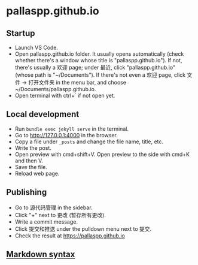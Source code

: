 # pallaspp.github.io

## Startup

- Launch VS Code.
- Open pallaspp.github.io folder. It usually opens automatically (check whether there's a window whose title is "pallaspp.github.io"). If not, there's usually a 欢迎 page; under 最近, click "pallaspp.github.io" (whose path is "~/Documents"). If there's not even a 欢迎 page, click 文件 -> 打开文件夹 in the menu bar, and choose ~/Documents/pallaspp.github.io.
- Open terminal with ctrl+` if not open yet.

## Local development

- Run `bundle exec jekyll serve` in the terminal.
- Go to http://127.0.0.1:4000 in the browser.
- Copy a file under `_posts` and change the file name, title, etc.
- Write the post.
- Open preview with cmd+shift+V. Open preview to the side with cmd+K and then V.
- Save the file.
- Reload web page.

## Publishing

- Go to 源代码管理 in the sidebar.
- Click "+" next to 更改 (暂存所有更改).
- Write a commit message.
- Click 提交和推送 under the pulldown menu next to 提交.
- Check the result at https://pallaspp.github.io

## [Markdown syntax](https://docs.github.com/en/get-started/writing-on-github/getting-started-with-writing-and-formatting-on-github/basic-writing-and-formatting-syntax)
